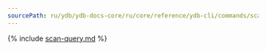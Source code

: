 ```yaml
---
sourcePath: ru/ydb/ydb-docs-core/ru/core/reference/ydb-cli/commands/scan-query.md
---
```

{% include [scan-query.md](_includes/scan-query.md) %}
